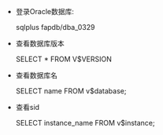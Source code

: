 * 登录Oracle数据库:

  sqlplus fapdb/dba_0329

* 查看数据库版本

  SELECT * FROM V$VERSION

* 查看数据库名

  SELECT name FROM v$database;

* 查看sid

  SELECT instance_name FROM v$instance;